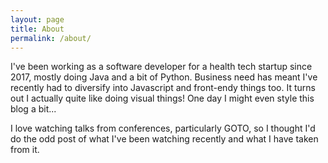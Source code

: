 ```yaml
---
layout: page
title: About
permalink: /about/
---
```


I've been working as a software developer for a health tech startup since 2017, mostly doing Java and a bit of Python.
Business need has meant I've recently had to diversify into Javascript and front-endy things too. It turns out I actually
quite like doing visual things! One day I might even style this blog a bit...

I love watching talks from conferences, particularly GOTO, so I thought I'd do the odd post of what I've been watching recently
and what I have taken from it.
